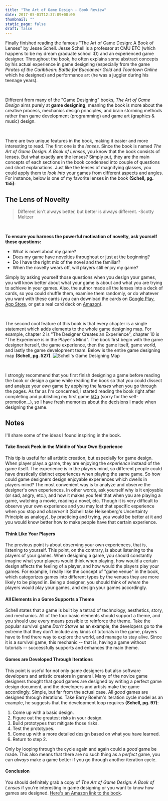 ```yaml
---
title: "The Art of Game Design - Book Review"
date: 2017-05-01T12:37:09+08:00
thumbnail: ""
static_page: false
draft: false
---
```

Finally finished reading the famous "The Art of Game Design: A Book of Lenses" by Jesse Schell. Jesse Schell is a professor at CMU ETC (which happens to be my dream graduate school :D) and an experienced game designer. Throughout the book, he often explains some abstract concepts by his actual experience in game designing (especially from the game *Pirates of the Caribbean: Battle for Buccaneer Gold* and *Toontown Online* which he designed) and performance art (he was a juggler during his teenage years).

<br />

Different from many of the "Game Designing" books, *The Art of Game Design* aims purely at **game designing**, meaning the book is more about the creative process, mechanics design principles, and brain storming methods rather than game development (programming) and game art (graphics & music) design.

<br />

There are two unique features in the book, making it easier and more interesting to read. The first one is the *lenses*. Since the book is named *The Art of Game Design: A Book of Lenses*, you know that the book consists of lenses. But what exactly are the lenses? Simply put, they are the main concepts of each sections in the book condensed into couple of questions and short explanations. Just like the lenses of magnifying glasses, you could apply them to *look into* your games from different aspects and angles. For instance, below is one of my favorite lenses in the book **(Schell, pg. 155)**:

## The Lens of Novelty
> Different isn't always better, but better is always different. -Scotty Meltzer

<br />

**To ensure you harness the powerful motivation of novelty, ask yourself these questions:**

* What is novel about my game?
* Does my game have novelties throughout or just at the beginning?
* Do I have the right mix of the novel and the familiar?
* When the novelty wears off, will players still enjoy my game?

Simply by asking yourself those questions when you design your games, you will know better about what your game is about and what you are trying to achieve in your games. Also, the author made all the lenses into a deck of cards, so you could shuffle them, examine them randomly, or do whatever you want with these cards (you can download the cards on [Google Play](https://play.google.com/store/apps/details?id=com.schellgames.deckoflenses&hl=zh_HK), [App Store](https://itunes.apple.com/us/app/the-art-of-game-design-a-deck-of-lenses/id385531319?mt=8), or get a real card deck on [Amazon](https://www.amazon.com/Art-Game-Design-Lenses-Second/dp/0692288872)).

<br />

The second cool feature of this book is that every chapter is a single statement which adds elements to the whole game designing map. For example, chapter 2 is "The Designer Creates an Experience", chapter 10 is "The Experience is in the Player's Mind". The book first begin with the game designer herself, the game experience, then the game itself, game world, and lastly the game development team. Below is the entire game designing map **(Schell, pg. 527)**.
![Schell's Game Designing Map](http://imgur.com/9nNGEki.jpg)

<br />

I strongly recommend that you first finish designing a game before reading the book or design a game while reading the book so that you could dissect and analyze your *own* game by applying the *lenses* when you go through the pages. As far as I'm concerned, I started reading the book right after completing and publishing my first game [kQq](/kqq) (sorry for the self-promotion...), so I have fresh memories about the decisions I made when designing the game.

## Notes
I'll share some of the ideas I found inspiring in the book.

#### Take Sneak Peek in the Middle of Your Own Experience
This tip is useful for all artistic creation, but especially for game design. When player plays a game, they are enjoying the *experience* instead of the game itself. The experience is in the players mind, so different people could have drastically distinct experiences when playing the same game. So how could game designers design enjoyable experiences which dwells in players mind? The most convenient way is to analyze and observe the designer's own experiences. In other words, ask yourself why is it enjoyable (or sad, angry, etc.), and how it makes you feel that when you are playing a game, watching a movie, reading a novel, etc. Though it is very difficult to observe your own experience and you may lost that specific experience when you stop and *observer* it (Schell take Heisenberg's Uncertainty Principle as analogy), by practicing and trying, you would be better at it and you would know better how to make people have that certain experience.

#### Think Like Your Players
The previous point is about observing your own experiences, that is, listening to yourself. This point, on the contrary, is about listening to the players of your games. When designing a game, you should constantly imagine what your players would think when playing, how would a certain design affects the feeling of a player, and how would the players play your games. For example, I really like the concept of "game venue" in the book, which categorizes games into different types by the venues they are more likely to be played in. Being a designer, you should think of *where* the players would play your games, and design your games accordingly.

#### All Elements in a Game Supports a Theme
Schell states that a game is built by a tetrad of technology, aesthetics, story, and mechanics. All of the four basic elements should support a theme, and you should use every means possible to reinforce the theme. Take the popular survival game *Don't Starve* as an example, the developers go to the extreme that they don't include any kinds of tutorials in the game, players have to find there way to explore the world, and manage to stay alive. Since it is a survival game, this mechanic -- that is, having a game without tutorials -- successfully supports and enhances the main theme. 

#### Games are Developed Through Iterations
This point is useful for not only game designers but also software developers and artistic creators in general. Many of the novice game designers thought that good games are designed by writing a perfect game design document, and the developers and artists make the game accordingly. Simple, but far from the actual case. All *good* games are designed through iterations. Take Barry Boehm's iteration cycle model as an example, he suggests that the development loop requires **(Schell, pg. 97)**:

1. Come up with a basic design.
2. Figure out the greatest risks in your design.
3. Build prototypes that mitigate those risks.
4. Test the prototypes.
5. Come up with a more detailed design based on what you have learned.
6. Return to step 2.

Only by looping through the cycle again and again could a *good* game be made. This also means that there are no such thing as a *perfect* game, you can *always* make a game better if you go through another iteration cycle.

#### Conclusion
You should definitely grab a copy of *The Art of Game Design: A Book of Lenses* if you're interesting in game designing or you want to know how games are designed. [Here's an Amazon link to the book](https://www.amazon.com/Art-Game-Design-Book-Lenses/dp/0123694965).